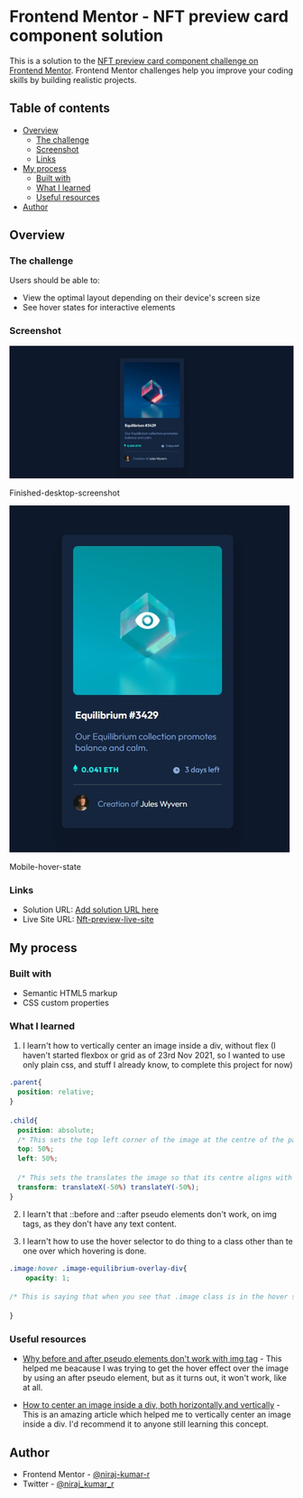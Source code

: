 # Frontend Mentor - NFT preview card component solution

This is a solution to the [NFT preview card component challenge on Frontend Mentor](https://www.frontendmentor.io/challenges/nft-preview-card-component-SbdUL_w0U). Frontend Mentor challenges help you improve your coding skills by building realistic projects. 

## Table of contents

- [Overview](#overview)
  - [The challenge](#the-challenge)
  - [Screenshot](#screenshot)
  - [Links](#links)
- [My process](#my-process)
  - [Built with](#built-with)
  - [What I learned](#what-i-learned)
  - [Useful resources](#useful-resources)
- [Author](#author)



## Overview

### The challenge

Users should be able to:

- View the optimal layout depending on their device's screen size
- See hover states for interactive elements

### Screenshot

![finished-desktop-screenshot](images/finished-desktop-screenshot.jpg)

Finished-desktop-screenshot

![mobile-hover-state](images/mobile-hover-state-screnshot.jpg)

Mobile-hover-state

### Links

- Solution URL: [Add solution URL here](https://your-solution-url.com)
- Live Site URL: [Nft-preview-live-site](https://niraj-kumar-nft-preview.netlify.app/)

## My process

### Built with

- Semantic HTML5 markup
- CSS custom properties


### What I learned

1) I learn't how to vertically center an image inside a div, without flex (I haven't started flexbox or grid as of 23rd Nov 2021, so I wanted to use only plain css, and stuff I already know, to complete this project for now)

```css
.parent{
  position: relative;
}

.child{
  position: absolute;
  /* This sets the top left corner of the image at the centre of the parent element*/
  top: 50%;
  left: 50%;

  /* This sets the translates the image so that its centre aligns with the parent element's cemtre */
  transform: translateX(-50%) translateY(-50%);
}
```

2) I learn't that ::before and ::after pseudo elements don't work, on img tags, as they don't have any text content.


3) I learn't how to use the hover selector to do thing to a class other than te one over which hovering is done.
```css
.image:hover .image-equilibrium-overlay-div{
    opacity: 1;

/* This is saying that when you see that .image class is in the hover state, change the opacity of .image-equilibrium-overlay-div class to 1 */
    
}
```

### Useful resources

- [Why before and after pseudo elements don't work with img tag](https://stackoverflow.com/questions/5843035/does-before-not-work-on-img-elements) - This helped me beacause I was trying to get the hover effect over the image by using an after pseudo element, but as it turns out, it won't work, like at all.

- [How to center an image inside a div, both horizontally,and vertically](https://www.freecodecamp.org/news/how-to-center-an-image-in-css/) - This is an amazing article which helped me to vertically center an image inside a div. I'd recommend it to anyone still learning this concept.


## Author

<!-- - Website - [Add your name here](https://www.your-site.com) -->
- Frontend Mentor - [@niraj-kumar-r](https://www.frontendmentor.io/profile/niraj-kumar-r)
- Twitter - [@niraj_kumar_r](https://twitter.com/niraj_kumar_r)
